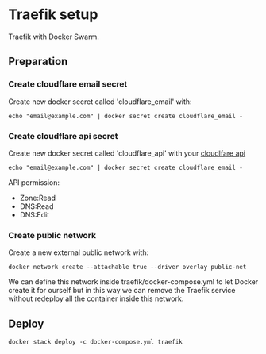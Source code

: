 # Traefik setup

Traefik with Docker Swarm.

## Preparation

### Create cloudflare email secret

Create new docker secret called 'cloudflare_email' with:

`echo "email@example.com" | docker secret create cloudflare_email -`

### Create cloudflare api secret

Create new docker secret called 'cloudflare_api' with your [cloudlfare api]()

`echo "email@example.com" | docker secret create cloudflare_email -`

API permission:

- Zone:Read
- DNS:Read
- DNS:Edit

### Create public network

Create a new external public network with:

`docker network create --attachable true --driver overlay public-net`

We can define this network inside traefik/docker-compose.yml to let Docker create it for ourself but in this way we can remove the Traefik service without redeploy all the container inside this network.

## Deploy

`docker stack deploy -c docker-compose.yml traefik`

